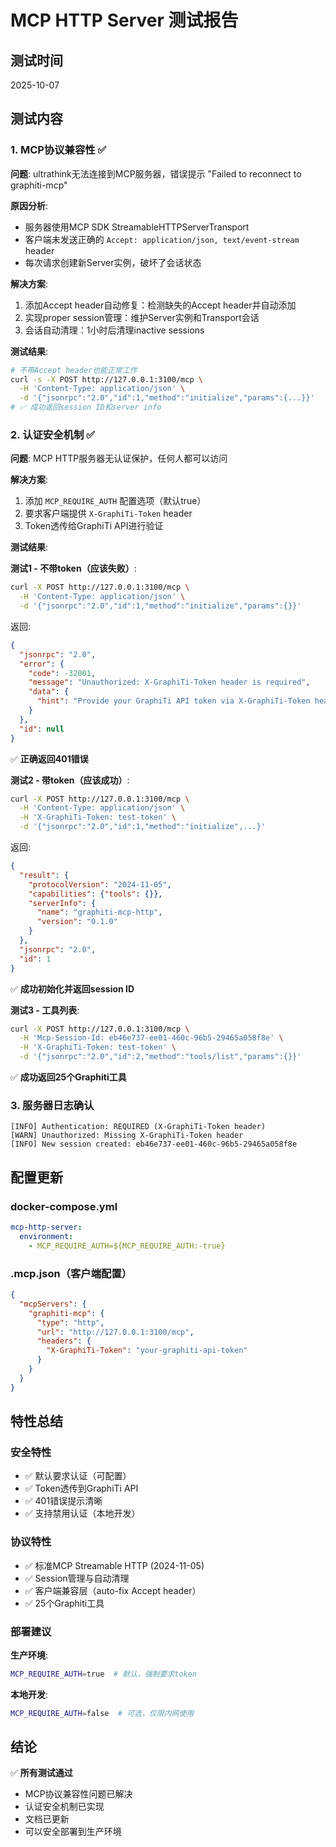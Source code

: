 # MCP HTTP Server 测试报告

## 测试时间
2025-10-07

## 测试内容

### 1. MCP协议兼容性 ✅

**问题**: ultrathink无法连接到MCP服务器，错误提示 "Failed to reconnect to graphiti-mcp"

**原因分析**:
- 服务器使用MCP SDK StreamableHTTPServerTransport
- 客户端未发送正确的 `Accept: application/json, text/event-stream` header
- 每次请求创建新Server实例，破坏了会话状态

**解决方案**:
1. 添加Accept header自动修复：检测缺失的Accept header并自动添加
2. 实现proper session管理：维护Server实例和Transport会话
3. 会话自动清理：1小时后清理inactive sessions

**测试结果**:
```bash
# 不带Accept header也能正常工作
curl -s -X POST http://127.0.0.1:3100/mcp \
  -H 'Content-Type: application/json' \
  -d '{"jsonrpc":"2.0","id":1,"method":"initialize","params":{...}}'
# ✅ 成功返回session ID和server info
```

### 2. 认证安全机制 ✅

**问题**: MCP HTTP服务器无认证保护，任何人都可以访问

**解决方案**:
1. 添加 `MCP_REQUIRE_AUTH` 配置选项（默认true）
2. 要求客户端提供 `X-GraphiTi-Token` header
3. Token透传给GraphiTi API进行验证

**测试结果**:

**测试1 - 不带token（应该失败）**:
```bash
curl -X POST http://127.0.0.1:3100/mcp \
  -H 'Content-Type: application/json' \
  -d '{"jsonrpc":"2.0","id":1,"method":"initialize","params":{}}'
```
返回:
```json
{
  "jsonrpc": "2.0",
  "error": {
    "code": -32001,
    "message": "Unauthorized: X-GraphiTi-Token header is required",
    "data": {
      "hint": "Provide your GraphiTi API token via X-GraphiTi-Token header"
    }
  },
  "id": null
}
```
✅ **正确返回401错误**

**测试2 - 带token（应该成功）**:
```bash
curl -X POST http://127.0.0.1:3100/mcp \
  -H 'Content-Type: application/json' \
  -H 'X-GraphiTi-Token: test-token' \
  -d '{"jsonrpc":"2.0","id":1,"method":"initialize",...}'
```
返回:
```json
{
  "result": {
    "protocolVersion": "2024-11-05",
    "capabilities": {"tools": {}},
    "serverInfo": {
      "name": "graphiti-mcp-http",
      "version": "0.1.0"
    }
  },
  "jsonrpc": "2.0",
  "id": 1
}
```
✅ **成功初始化并返回session ID**

**测试3 - 工具列表**:
```bash
curl -X POST http://127.0.0.1:3100/mcp \
  -H 'Mcp-Session-Id: eb46e737-ee01-460c-96b5-29465a058f8e' \
  -H 'X-GraphiTi-Token: test-token' \
  -d '{"jsonrpc":"2.0","id":2,"method":"tools/list","params":{}}'
```
✅ **成功返回25个Graphiti工具**

### 3. 服务器日志确认

```
[INFO] Authentication: REQUIRED (X-GraphiTi-Token header)
[WARN] Unauthorized: Missing X-GraphiTi-Token header
[INFO] New session created: eb46e737-ee01-460c-96b5-29465a058f8e
```

## 配置更新

### docker-compose.yml
```yaml
mcp-http-server:
  environment:
    - MCP_REQUIRE_AUTH=${MCP_REQUIRE_AUTH:-true}
```

### .mcp.json（客户端配置）
```json
{
  "mcpServers": {
    "graphiti-mcp": {
      "type": "http",
      "url": "http://127.0.0.1:3100/mcp",
      "headers": {
        "X-GraphiTi-Token": "your-graphiti-api-token"
      }
    }
  }
}
```

## 特性总结

### 安全特性
- ✅ 默认要求认证（可配置）
- ✅ Token透传到GraphiTi API
- ✅ 401错误提示清晰
- ✅ 支持禁用认证（本地开发）

### 协议特性
- ✅ 标准MCP Streamable HTTP (2024-11-05)
- ✅ Session管理与自动清理
- ✅ 客户端兼容层（auto-fix Accept header）
- ✅ 25个Graphiti工具

### 部署建议

**生产环境**:
```bash
MCP_REQUIRE_AUTH=true  # 默认，强制要求token
```

**本地开发**:
```bash
MCP_REQUIRE_AUTH=false  # 可选，仅限内网使用
```

## 结论

✅ **所有测试通过**
- MCP协议兼容性问题已解决
- 认证安全机制已实现
- 文档已更新
- 可以安全部署到生产环境
